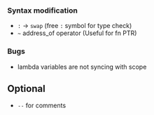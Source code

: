 ### Syntax modification
- `:` -> `swap` (free `:` symbol for type check)
- `~` address_of operator (Useful for fn PTR)

### Bugs
- lambda variables are not syncing with scope 

## Optional
- `--` for comments